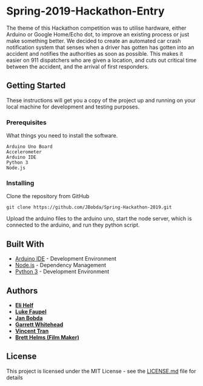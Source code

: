 # Spring-2019-Hackathon-Entry
The theme of this Hackathon competition was to utilise hardware, either Arduino or Google Home/Echo dot, to improve an existing process or just make something better. We decided to create an automated car crash notification system that senses when a driver has gotten has gotten into an accident and notifies the authorities as soon as possible. This makes it easier on 911 dispatchers who are given a location, and cuts out critical time between the accident, and the arrival of first responders.

## Getting Started

These instructions will get you a copy of the project up and running on your local machine for development and testing purposes.

### Prerequisites

What things you need to install the software.

```
Arduino Uno Board
Accelerometer
Arduino IDE
Python 3
Node.js
```

### Installing

Clone the repository from GitHub

```
git clone https://github.com/JBobda/Spring-Hackathon-2019.git
```
Upload the arduino files to the arduino uno, start the node server, which is connected to the arduino, and run they python script.

## Built With

* [Arduino IDE](https://www.arduino.cc/en/main/software) - Development Environment
* [Node.js](https://nodejs.org/en/) - Dependency Management
* [Python 3](https://www.python.org/) - Development Environment

## Authors

* [**Eli Helf**](https://github.com/eahelf)
* [**Luke Faupel**](https://github.com/faups)
* [**Jan Bobda**](https://github.com/JBobda)
* [**Garrett Whitehead**](https://github.com/gwhiteheadfayar)
* [**Vincent Tran**](https://github.com/VincentVTran)
* [**Brett Helms (Film Maker)**](https://www.youtube.com/user/HelmsStock)

## License

This project is licensed under the MIT License - see the [LICENSE.md](LICENSE.md) file for details
